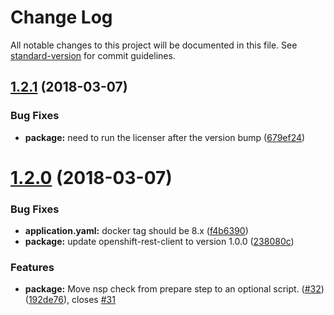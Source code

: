 # Change Log

All notable changes to this project will be documented in this file. See [standard-version](https://github.com/conventional-changelog/standard-version) for commit guidelines.

<a name="1.2.1"></a>
## [1.2.1](https://github.com/bucharest-gold/nodejs-configmap/compare/v1.2.0...v1.2.1) (2018-03-07)


### Bug Fixes

* **package:** need to run the licenser after the version bump ([679ef24](https://github.com/bucharest-gold/nodejs-configmap/commit/679ef24))



<a name="1.2.0"></a>
# [1.2.0](https://github.com/bucharest-gold/nodejs-configmap/compare/v1.1.2...v1.2.0) (2018-03-07)


### Bug Fixes

* **application.yaml:** docker tag should be 8.x ([f4b6390](https://github.com/bucharest-gold/nodejs-configmap/commit/f4b6390))
* **package:** update openshift-rest-client to version 1.0.0 ([238080c](https://github.com/bucharest-gold/nodejs-configmap/commit/238080c))


### Features

* **package:** Move nsp check from prepare step to an optional script. ([#32](https://github.com/bucharest-gold/nodejs-configmap/issues/32)) ([192de76](https://github.com/bucharest-gold/nodejs-configmap/commit/192de76)), closes [#31](https://github.com/bucharest-gold/nodejs-configmap/issues/31)
